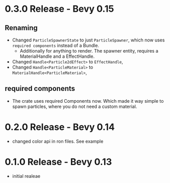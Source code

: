 # 0.3.0 Release - Bevy 0.15

## Renaming

-   Changed `ParticleSpawnerState` to just `ParticleSpawner`, which now uses `required components` instead of a Bundle.
    -   Additionally for anything to render. The spawner entity, requires a MaterialHandle and a EffectHandle.
-   Changed `Handle<Particle2dEffect>` to `EffectHandle`,
-   Changed `Handle<ParticleMaterial>` to `MaterialHandle<ParticleMaterial>`,

## required components

-   The crate uses required Components now. Which made it way simple to spawn particles, where you
    do not need a custom material.

# 0.2.0 Release - Bevy 0.14

-   changed color api in ron files. See example

# 0.1.0 Release - Bevy 0.13

-   initial realeae
